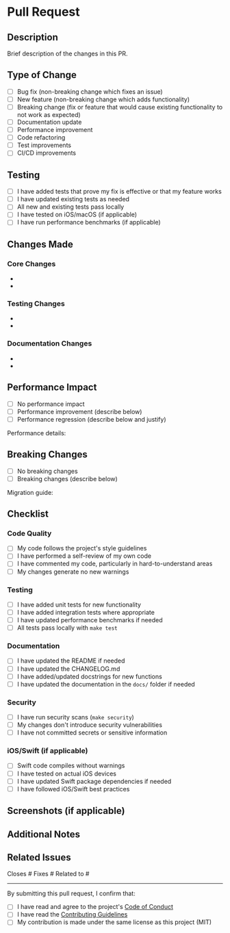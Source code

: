 # Pull Request

## Description

Brief description of the changes in this PR.

## Type of Change

- [ ] Bug fix (non-breaking change which fixes an issue)
- [ ] New feature (non-breaking change which adds functionality)
- [ ] Breaking change (fix or feature that would cause existing functionality to not work as expected)
- [ ] Documentation update
- [ ] Performance improvement
- [ ] Code refactoring
- [ ] Test improvements
- [ ] CI/CD improvements

## Testing

- [ ] I have added tests that prove my fix is effective or that my feature works
- [ ] I have updated existing tests as needed
- [ ] All new and existing tests pass locally
- [ ] I have tested on iOS/macOS (if applicable)
- [ ] I have run performance benchmarks (if applicable)

## Changes Made

### Core Changes
- 
- 

### Testing Changes
- 
- 

### Documentation Changes
- 
- 

## Performance Impact

<!-- If applicable, describe the performance impact of your changes -->

- [ ] No performance impact
- [ ] Performance improvement (describe below)
- [ ] Performance regression (describe below and justify)

Performance details:

## Breaking Changes

<!-- If this is a breaking change, describe what breaks and how to migrate -->

- [ ] No breaking changes
- [ ] Breaking changes (describe below)

Migration guide:

## Checklist

### Code Quality
- [ ] My code follows the project's style guidelines
- [ ] I have performed a self-review of my own code
- [ ] I have commented my code, particularly in hard-to-understand areas
- [ ] My changes generate no new warnings

### Testing
- [ ] I have added unit tests for new functionality
- [ ] I have added integration tests where appropriate
- [ ] I have updated performance benchmarks if needed
- [ ] All tests pass locally with `make test`

### Documentation
- [ ] I have updated the README if needed
- [ ] I have updated the CHANGELOG.md
- [ ] I have added/updated docstrings for new functions
- [ ] I have updated the documentation in the `docs/` folder if needed

### Security
- [ ] I have run security scans (`make security`)
- [ ] My changes don't introduce security vulnerabilities
- [ ] I have not committed secrets or sensitive information

### iOS/Swift (if applicable)
- [ ] Swift code compiles without warnings
- [ ] I have tested on actual iOS devices
- [ ] I have updated Swift package dependencies if needed
- [ ] I have followed iOS/Swift best practices

## Screenshots (if applicable)

<!-- Add screenshots to help explain your changes -->

## Additional Notes

<!-- Any additional information that reviewers should know -->

## Related Issues

<!-- Link to related issues -->

Closes #
Fixes #
Related to #

---

By submitting this pull request, I confirm that:

- [ ] I have read and agree to the project's [Code of Conduct](CODE_OF_CONDUCT.md)
- [ ] I have read the [Contributing Guidelines](CONTRIBUTING.md)
- [ ] My contribution is made under the same license as this project (MIT)